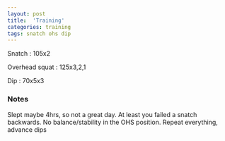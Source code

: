 ```yaml
---
layout: post
title:  'Training'
categories: training
tags: snatch ohs dip
---
```


Snatch :   105x2

Overhead squat   :   125x3,2,1

Dip      :   70x5x3

### Notes

Slept maybe 4hrs, so not a great day. At least you failed a snatch backwards. No balance/stability in the OHS position. Repeat everything, advance dips
